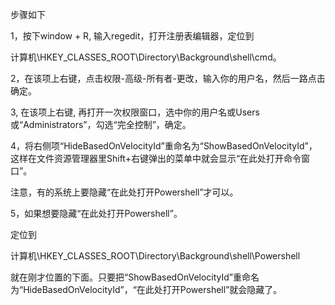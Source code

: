 步骤如下

1，按下window + R, 输入regedit，打开注册表编辑器，定位到

计算机\HKEY_CLASSES_ROOT\Directory\Background\shell\cmd。

2，在该项上右键，点击权限-高级-所有者-更改，输入你的用户名，然后一路点击确定。

3, 在该项上右键, 再打开一次权限窗口，选中你的用户名或Users或“Administrators”，勾选“完全控制”，确定。

4，将右侧项“HideBasedOnVelocityId”重命名为“ShowBasedOnVelocityId”，这样在文件资源管理器里Shift+右键弹出的菜单中就会显示“在此处打开命令窗口”。

注意，有的系统上要隐藏“在此处打开Powershell”才可以。

5，如果想要隐藏“在此处打开Powershell”。

定位到

计算机\HKEY_CLASSES_ROOT\Directory\Background\shell\Powershell

就在刚才位置的下面。只要把“ShowBasedOnVelocityId”重命名为“HideBasedOnVelocityId”，“在此处打开Powershell”就会隐藏了。